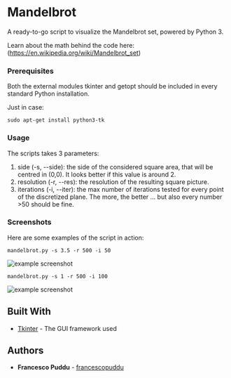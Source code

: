 # Mandelbrot

A ready-to-go script to visualize the Mandelbrot set, powered by Python 3. 

Learn about the math behind the code here: (https://en.wikipedia.org/wiki/Mandelbrot_set)

### Prerequisites
Both the external modules tkinter and getopt should be included in every standard Python installation.

Just in case:
```
sudo apt-get install python3-tk
```

### Usage
The scripts takes 3 parameters:
1. side (-s, --side): the side of the considered square area, that will be centred in (0,0). It looks better if this value is around 2. 
2. resolution (-r, --res): the resolution of the resulting square picture. 
3. iterations (-i, --iter): the max number of iterations tested for every point of the discretized plane. The more, the better ... but also every number >50 should be fine.


### Screenshots
Here are some examples of the script in action: 

```
mandelbrot.py -s 3.5 -r 500 -i 50
```
![example screenshot](https://i.imgur.com/1GbS5BB.png)




```
mandelbrot.py -s 1 -r 500 -i 100
```
![example screenshot](https://i.imgur.com/TPxfUpS.png)


## Built With

* [Tkinter](https://docs.python.org/2/library/tkinter.html) - The GUI framework used

## Authors

* **Francesco Puddu** - [francescopuddu](https://github.com/francescopuddu)
